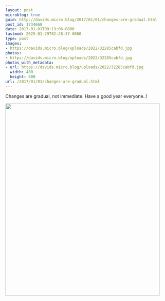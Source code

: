 ```yaml
---
layout: post
microblog: true
guid: http://davids.micro.blog/2017/01/01/changes-are-gradual.html
post_id: 1734668
date: 2017-01-01T09:13:06-0800
lastmod: 2025-01-29T02:28:37-0800
type: post
images:
- https://davids.micro.blog/uploads/2022/32285cabfd.jpg
photos:
- https://davids.micro.blog/uploads/2022/32285cabfd.jpg
photos_with_metadata:
- url: https://davids.micro.blog/uploads/2022/32285cabfd.jpg
  width: 480
  height: 600
url: /2017/01/01/changes-are-gradual.html
---
```

Changes are gradual, not immediate. Have a good year everyone..!

<img src="/uploads/2022/32285cabfd.jpg" width="480" height="600" alt="">

